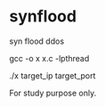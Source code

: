 # synflood
syn flood ddos

gcc -o x x.c -lpthread

./x target_ip target_port

For study purpose only.
